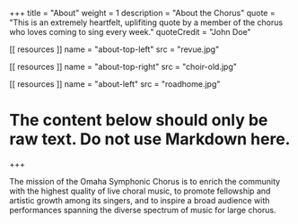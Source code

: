 +++
title = "About"
weight = 1
description = "About the Chorus"
quote = "This is an extremely heartfelt, uplifiting quote by a member of the chorus who loves coming to sing every week."
quoteCredit = "John Doe"

[[ resources ]]
    name = "about-top-left"
    src = "revue.jpg"

[[ resources ]]
    name = "about-top-right"
    src = "choir-old.jpg"

[[ resources ]]
    name = "about-left"
    src = "roadhome.jpg"

# The content below should only be raw text. Do not use Markdown here.
+++

The mission of the Omaha Symphonic Chorus is to enrich the community with the highest quality of live choral music, to promote fellowship and artistic growth among its singers, and to inspire a broad audience with performances spanning the diverse spectrum of music for large chorus.